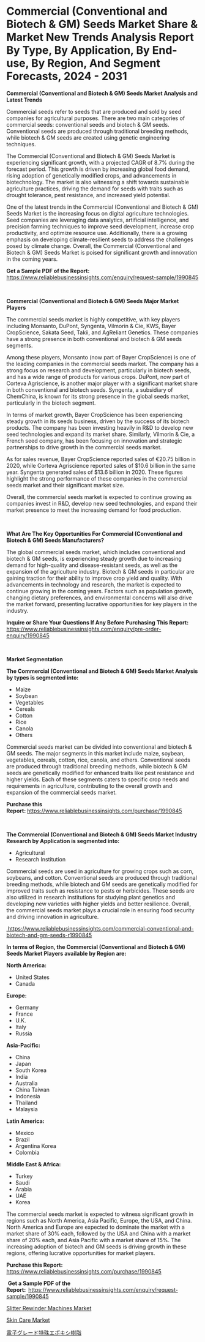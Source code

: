<p><h1>Commercial (Conventional and Biotech & GM) Seeds Market Share & Market New Trends Analysis Report By Type, By Application, By End-use, By Region, And Segment Forecasts, 2024 - 2031</h1></p><p><strong>Commercial (Conventional and Biotech & GM) Seeds Market Analysis and Latest Trends</strong></p>
<p><p>Commercial seeds refer to seeds that are produced and sold by seed companies for agricultural purposes. There are two main categories of commercial seeds: conventional seeds and biotech & GM seeds. Conventional seeds are produced through traditional breeding methods, while biotech & GM seeds are created using genetic engineering techniques.</p><p>The Commercial (Conventional and Biotech & GM) Seeds Market is experiencing significant growth, with a projected CAGR of 8.7% during the forecast period. This growth is driven by increasing global food demand, rising adoption of genetically modified crops, and advancements in biotechnology. The market is also witnessing a shift towards sustainable agriculture practices, driving the demand for seeds with traits such as drought tolerance, pest resistance, and increased yield potential.</p><p>One of the latest trends in the Commercial (Conventional and Biotech & GM) Seeds Market is the increasing focus on digital agriculture technologies. Seed companies are leveraging data analytics, artificial intelligence, and precision farming techniques to improve seed development, increase crop productivity, and optimize resource use. Additionally, there is a growing emphasis on developing climate-resilient seeds to address the challenges posed by climate change. Overall, the Commercial (Conventional and Biotech & GM) Seeds Market is poised for significant growth and innovation in the coming years.</p></p>
<p><strong>Get a Sample PDF of the Report:&nbsp;</strong> <a href="https://www.reliablebusinessinsights.com/enquiry/request-sample/1990845">https://www.reliablebusinessinsights.com/enquiry/request-sample/1990845</a></p>
<p>&nbsp;</p>
<p><strong>Commercial (Conventional and Biotech & GM) Seeds Major Market Players</strong></p>
<p><p>The commercial seeds market is highly competitive, with key players including Monsanto, DuPont, Syngenta, Vilmorin & Cie, KWS, Bayer CropScience, Sakata Seed, Takii, and AgReliant Genetics. These companies have a strong presence in both conventional and biotech & GM seeds segments.</p><p>Among these players, Monsanto (now part of Bayer CropScience) is one of the leading companies in the commercial seeds market. The company has a strong focus on research and development, particularly in biotech seeds, and has a wide range of products for various crops. DuPont, now part of Corteva Agriscience, is another major player with a significant market share in both conventional and biotech seeds. Syngenta, a subsidiary of ChemChina, is known for its strong presence in the global seeds market, particularly in the biotech segment.</p><p>In terms of market growth, Bayer CropScience has been experiencing steady growth in its seeds business, driven by the success of its biotech products. The company has been investing heavily in R&D to develop new seed technologies and expand its market share. Similarly, Vilmorin & Cie, a French seed company, has been focusing on innovation and strategic partnerships to drive growth in the commercial seeds market.</p><p>As for sales revenue, Bayer CropScience reported sales of €20.75 billion in 2020, while Corteva Agriscience reported sales of $10.6 billion in the same year. Syngenta generated sales of $13.6 billion in 2020. These figures highlight the strong performance of these companies in the commercial seeds market and their significant market size.</p><p>Overall, the commercial seeds market is expected to continue growing as companies invest in R&D, develop new seed technologies, and expand their market presence to meet the increasing demand for food production.</p></p>
<p>&nbsp;</p>
<p><strong>What Are The Key Opportunities For Commercial (Conventional and Biotech & GM) Seeds Manufacturers?</strong></p>
<p><p>The global commercial seeds market, which includes conventional and biotech & GM seeds, is experiencing steady growth due to increasing demand for high-quality and disease-resistant seeds, as well as the expansion of the agriculture industry. Biotech & GM seeds in particular are gaining traction for their ability to improve crop yield and quality. With advancements in technology and research, the market is expected to continue growing in the coming years. Factors such as population growth, changing dietary preferences, and environmental concerns will also drive the market forward, presenting lucrative opportunities for key players in the industry.</p></p>
<p><strong>Inquire or Share Your Questions If Any Before Purchasing This Report:</strong> <a href="https://www.reliablebusinessinsights.com/enquiry/pre-order-enquiry/1990845">https://www.reliablebusinessinsights.com/enquiry/pre-order-enquiry/1990845</a></p>
<p>&nbsp;</p>
<p><strong>Market Segmentation</strong></p>
<p><strong>The Commercial (Conventional and Biotech & GM) Seeds Market Analysis by types is segmented into:</strong></p>
<p><ul><li>Maize</li><li>Soybean</li><li>Vegetables</li><li>Cereals</li><li>Cotton</li><li>Rice</li><li>Canola</li><li>Others</li></ul></p>
<p><p>Commercial seeds market can be divided into conventional and biotech & GM seeds. The major segments in this market include maize, soybean, vegetables, cereals, cotton, rice, canola, and others. Conventional seeds are produced through traditional breeding methods, while biotech & GM seeds are genetically modified for enhanced traits like pest resistance and higher yields. Each of these segments caters to specific crop needs and requirements in agriculture, contributing to the overall growth and expansion of the commercial seeds market.</p></p>
<p><strong>Purchase this Report:&nbsp;</strong><a href="https://www.reliablebusinessinsights.com/purchase/1990845">https://www.reliablebusinessinsights.com/purchase/1990845</a></p>
<p>&nbsp;</p>
<p><strong>The Commercial (Conventional and Biotech & GM) Seeds Market Industry Research by Application is segmented into:</strong></p>
<p><ul><li>Agricultural</li><li>Research Institution</li></ul></p>
<p><p>Commercial seeds are used in agriculture for growing crops such as corn, soybeans, and cotton. Conventional seeds are produced through traditional breeding methods, while biotech and GM seeds are genetically modified for improved traits such as resistance to pests or herbicides. These seeds are also utilized in research institutions for studying plant genetics and developing new varieties with higher yields and better resilience. Overall, the commercial seeds market plays a crucial role in ensuring food security and driving innovation in agriculture.</p></p>
<p><a href="https://www.reliablebusinessinsights.com/commercial-conventional-and-biotech-and-gm-seeds-r1990845">&nbsp;https://www.reliablebusinessinsights.com/commercial-conventional-and-biotech-and-gm-seeds-r1990845</a></p>
<p><strong>In terms of Region, the Commercial (Conventional and Biotech & GM) Seeds Market Players available by Region are:</strong></p>
<p>
    <p> <strong> North America: </strong>
        <ul>
            <li>United States</li>
            <li>Canada</li>
        </ul>
        </p> 
    <p> <strong> Europe: </strong>
        <ul>
            <li>Germany</li>
            <li>France</li>
            <li>U.K.</li>
            <li>Italy</li>
            <li>Russia</li>
        </ul>
        </p> 
    <p> <strong> Asia-Pacific: </strong>
        <ul>
            <li>China</li>
            <li>Japan</li>
            <li>South Korea</li>
            <li>India</li>
            <li>Australia</li>
            <li>China Taiwan</li>
            <li>Indonesia</li>
            <li>Thailand</li>
            <li>Malaysia</li>
        </ul>
        </p> 
    <p> <strong> Latin America: </strong>
        <ul>
            <li>Mexico</li>
            <li>Brazil</li>
            <li>Argentina Korea</li>
            <li>Colombia</li>
        </ul>
        </p> 
    <p> <strong> Middle East & Africa: </strong>
        <ul>
            <li>Turkey</li>
            <li>Saudi</li>
            <li>Arabia</li>
            <li>UAE</li>
            <li>Korea</li>
        </ul>
    </p>
    </p>
<p><p>The commercial seeds market is expected to witness significant growth in regions such as North America, Asia Pacific, Europe, the USA, and China. North America and Europe are expected to dominate the market with a market share of 30% each, followed by the USA and China with a market share of 20% each, and Asia Pacific with a market share of 15%. The increasing adoption of biotech and GM seeds is driving growth in these regions, offering lucrative opportunities for market players.</p></p>
<p><strong>Purchase this Report: </strong><a href="https://www.reliablebusinessinsights.com/purchase/1990845">https://www.reliablebusinessinsights.com/purchase/1990845</a></p>
<p>&nbsp;<strong>Get a Sample PDF of the Report:&nbsp;&nbsp;</strong><a href="https://www.reliablebusinessinsights.com/enquiry/request-sample/1990845">https://www.reliablebusinessinsights.com/enquiry/request-sample/1990845</a></p>
<p><strong></strong></p>
<p><p><a href="https://issuu.com/reportprime-2/docs/slitter-rewinder-machines-market-size-2030.pptx">Slitter Rewinder Machines Market</a></p><p><a href="https://view.publitas.com/reportprime-1/skin-care-market-investigation-industry-evolution-and-forecast-till-2031/">Skin Care Market</a></p><p><a href="https://github.com/tanyaali3/Market-Research-Report-List-1/blob/main/5377139120071.md">電子グレード特殊エポキシ樹脂</a></p></p>
